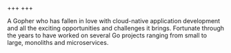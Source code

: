 +++
+++

A Gopher who has fallen in love with cloud-native application development and all the exciting opportunities and challenges it brings. Fortunate through the years to have worked on several Go projects ranging from small to large, monoliths and microservices.